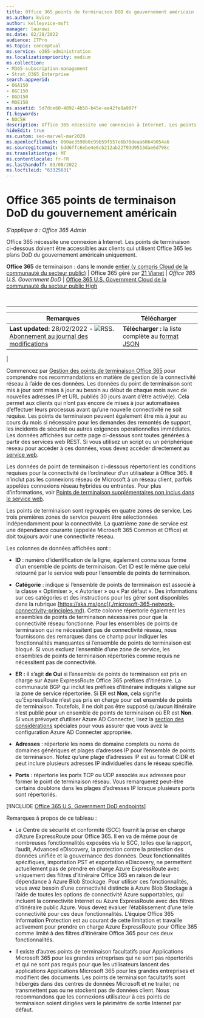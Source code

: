 ```yaml
---
title: Office 365 points de terminaison DOD du gouvernement américain
ms.author: kvice
author: kelleyvice-msft
manager: laurawi
ms.date: 02/28/2022
audience: ITPro
ms.topic: conceptual
ms.service: o365-administration
ms.localizationpriority: medium
ms.collection:
- M365-subscription-management
- Strat_O365_Enterprise
search.appverid:
- OGA150
- OGC150
- OGD150
- MOE150
ms.assetid: 5d7dce60-4892-4b58-b45e-ee42fe8a907f
f1.keywords:
- NOCSH
description: Office 365 nécessite une connexion à Internet. Les points de terminaison ci-dessous doivent être accessibles aux clients qui utilisent Office 365 les plans DoD du gouvernement américain uniquement.
hideEdit: true
ms.custom: seo-marvel-mar2020
ms.openlocfilehash: 000ae3590b0c99b59f557e6b70deaa60649054a6
ms.sourcegitcommit: bdd6ffc6ebe4e6cb212ab22793d9513dae6d798c
ms.translationtype: MT
ms.contentlocale: fr-FR
ms.lasthandoff: 03/08/2022
ms.locfileid: "63325631"
---
```

# <a name="office-365-us-government-dod-endpoints"></a>Office 365 points de terminaison DoD du gouvernement américain

*S’applique à : Office 365 Admin*

Office 365 nécessite une connexion à Internet. Les points de terminaison ci-dessous doivent être accessibles aux clients qui utilisent Office 365 les plans DoD du gouvernement américain uniquement.
  
**Office 365** de terminaison : dans le monde [entier (y compris Cloud de la communauté du secteur public)](urls-and-ip-address-ranges.md) \| Office 365 géré par [21 Vianet](urls-and-ip-address-ranges-21vianet.md) \| *Office 365 U.S. Government DoD* \| [Office 365 U.S. Government Cloud de la communauté du secteur public High](microsoft-365-u-s-government-gcc-high-endpoints.md)

<br>

****

|Remarques|Télécharger|
|---|---|
|**Last updated:** 28/02/2022 - ![RSS.](../media/5dc6bb29-25db-4f44-9580-77c735492c4b.png) [Abonnement au journal des modifications](https://endpoints.office.com/version/USGOVDoD?allversions=true&format=rss&clientrequestid=b10c5ed1-bad1-445f-b386-b919946339a7)|**Télécharger :** la liste complète au [format JSON](https://endpoints.office.com/endpoints/USGOVDoD?clientrequestid=b10c5ed1-bad1-445f-b386-b919946339a7)|
|

Commencez par [Gestion des points de terminaison Office 365](managing-office-365-endpoints.md) pour comprendre nos recommandations en matière de gestion de la connectivité réseau à l’aide de ces données. Les données du point de terminaison sont mis à jour sont mises à jour au besoin au début de chaque mois avec de nouvelles adresses IP et URL publiés 30 jours avant d’être activé(e). Cela permet aux clients qui n’ont pas encore de mises à jour automatisées d’effectuer leurs processus avant qu’une nouvelle connectivité ne soit requise. Les points de terminaison peuvent également être mis à jour au cours du mois si nécessaire pour les demandes des remontés de support, les incidents de sécurité ou autres exigences opérationnelles immédiates. Les données affichées sur cette page ci-dessous sont toutes générées à partir des services web REST. Si vous utilisez un script ou un périphérique réseau pour accéder à ces données, vous devez accéder directement au [service web](microsoft-365-ip-web-service.md).

Les données de point de terminaison ci-dessous répertorient les conditions requises pour la connectivité de l’ordinateur d’un utilisateur à Office 365. Il n’inclut pas les connexions réseau de Microsoft à un réseau client, parfois appelées connexions réseau hybrides ou entrantes. Pour plus d’informations, voir [Points de terminaison supplémentaires non inclus dans le service web](additional-office365-ip-addresses-and-urls.md).

Les points de terminaison sont regroupés en quatre zones de service. Les trois premières zones de service peuvent être sélectionnées indépendamment pour la connectivité. La quatrième zone de service est une dépendance courante (appelée Microsoft 365 Common et Office) et doit toujours avoir une connectivité réseau.

Les colonnes de données affichées sont :

- **ID** : numéro d’identification de la ligne, également connu sous forme d’un ensemble de points de terminaison. Cet ID est le même que celui retourné par le service web pour l’ensemble de points de terminaison.

- **Catégorie** : indique si l’ensemble de points de terminaison est associé à la classe « Optimiser », « Autoriser » ou « Par défaut ». Des informations sur ces catégories et des instructions pour les gérer sont disponibles dans la rubrique [https://aka.ms/pnc](./microsoft-365-network-connectivity-principles.md). Cette colonne répertorie également les ensembles de points de terminaison nécessaires pour que la connectivité réseau fonctionne. Pour les ensembles de points de terminaison qui ne nécessitent pas de connectivité réseau, nous fournissons des remarques dans ce champ pour indiquer les fonctionnalités manquantes si l’ensemble de points de terminaison est bloqué. Si vous excluez l’ensemble d’une zone de service, les ensembles de points de terminaison répertoriés comme requis ne nécessitent pas de connectivité.

- **ER :** il s’agit **de Oui** si l’ensemble de points de terminaison est pris en charge sur Azure ExpressRoute Office 365 préfixes d’itinéraire. La communauté BGP qui inclut les préfixes d’itinéraire indiqués s’aligne sur la zone de service répertoriée. Si ER est **Non**, cela signifie qu’ExpressRoute n’est pas pris en charge pour cet ensemble de points de terminaison. Toutefois, il ne doit pas être supposé qu’aucun itinéraire n’est publié pour un ensemble de points de terminaison où ER est **Non**. Si vous prévoyez d’utiliser Azure AD Connecter, lisez la [section des considérations](/azure/active-directory/hybrid/reference-connect-instances#microsoft-azure-government) spéciales pour vous assurer que vous avez la configuration Azure AD Connecter appropriée.

- **Adresses** : répertorie les noms de domaine complets ou noms de domaines génériques et plages d’adresses IP pour l’ensemble de points de terminaison. Notez qu’une plage d’adresses IP est au format CIDR et peut inclure plusieurs adresses IP individuelles dans le réseau spécifié.

- **Ports** : répertorie les ports TCP ou UDP associés aux adresses pour former le point de terminaison réseau. Vous remarquerez peut-être certains doublons dans les plages d’adresses IP lorsque plusieurs ports sont répertoriés.

[!INCLUDE [Office 365 U.S. Government DoD endpoints](../includes/office-365-u.s.-government-dod-endpoints.md)]
  
Remarques à propos de ce tableau :

- Le Centre de sécurité et conformité (SCC) fournit la prise en charge d’Azure ExpressRoute pour Office 365. Il en va de même pour de nombreuses fonctionnalités exposées via le SCC, telles que la rapport, l’audit, Advanced eDiscovery, la protection contre la protection des données unifiée et la gouvernance des données. Deux fonctionnalités spécifiques, importation PST et exportation eDiscovery, ne permettent actuellement pas de prendre en charge Azure ExpressRoute avec uniquement des filtres d’itinéraire Office 365 en raison de leur dépendance à Azure Blob Stockage. Pour utiliser ces fonctionnalités, vous avez besoin d’une connectivité distincte à Azure Blob Stockage à l’aide de toutes les options de connectivité Azure supportables, qui incluent la connectivité Internet ou Azure ExpressRoute avec des filtres d’itinéraire public Azure. Vous devez évaluer l’établissement d’une telle connectivité pour ces deux fonctionnalités. L’équipe Office 365 Information Protection est au courant de cette limitation et travaille activement pour prendre en charge Azure ExpressRoute pour Office 365 comme limité à des filtres d’itinéraire Office 365 pour ces deux fonctionnalités.

- Il existe d’autres points de terminaison facultatifs pour Applications Microsoft 365 pour les grandes entreprises qui ne sont pas répertoriés et qui ne sont pas requis pour que les utilisateurs lancent des applications Applications Microsoft 365 pour les grandes entreprises et modifient des documents. Les points de terminaison facultatifs sont hébergés dans des centres de données Microsoft et ne traiter, ne transmettent pas ou ne stockent pas de données client. Nous recommandons que les connexions utilisateur à ces points de terminaison soient dirigées vers le périmètre de sortie Internet par défaut.
